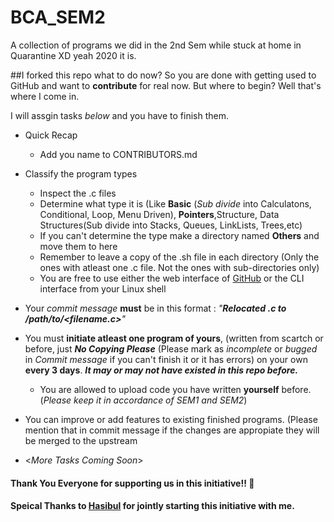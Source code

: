 # BCA_SEM2
A  collection of programs we did in the 2nd Sem while stuck at home in Quarantine XD yeah 2020 it is.

##I forked this repo what to do now?
So you are done with getting used to GitHub and want to **contribute** for real now. But where to begin? Well that's where I come in.

I will assgin tasks *below* and you have to finish them.

- Quick Recap
  - Add you name to CONTRIBUTORS.md
- Classify the program types
  - Inspect the .c files
  - Determine what type it is (Like **Basic** (*Sub divide* into Calculatons, Conditional, Loop, Menu Driven), **Pointers**,Structure, Data Structures(Sub divide into Stacks, Queues, LinkLists, Trees,etc)
  - If you can't determine the type make a directory named **Others** and move them to here 
  - Remember to leave a copy of the .sh file in each directory (Only the ones with atleast one .c file. Not the ones with sub-directories only)
  - You are free to use either the web interface of [GitHub](https://github.com) or the CLI interface from your Linux shell
 - Your *commit message* **must** be in this format : _"**Relocated <filename>.c to /path/to/<filename.c>**"_

- You must **initiate atleast one program of yours**, (written from scartch or before, just _**No Copying Please**_ (Please mark as *incomplete* or *bugged* in *Commit message* if you can't finish it or it has errors) on your own **every 3 days**. _**It may or may not have existed in this repo before.**_
  - You are allowed to upload code you have written **yourself** before. (*Please keep it in accordance of SEM1 and SEM2*)
- You can improve or add features to existing finished programs. (Please mention that in commit message if the changes are appropiate they will be merged to the upstream
- <*More Tasks Coming Soon*>


#### Thank You Everyone for supporting us in this initiative!! :sparkling_heart:

#### Speical Thanks to [Hasibul](https://github.com/starhasibul) for jointly starting this initiative with me.
